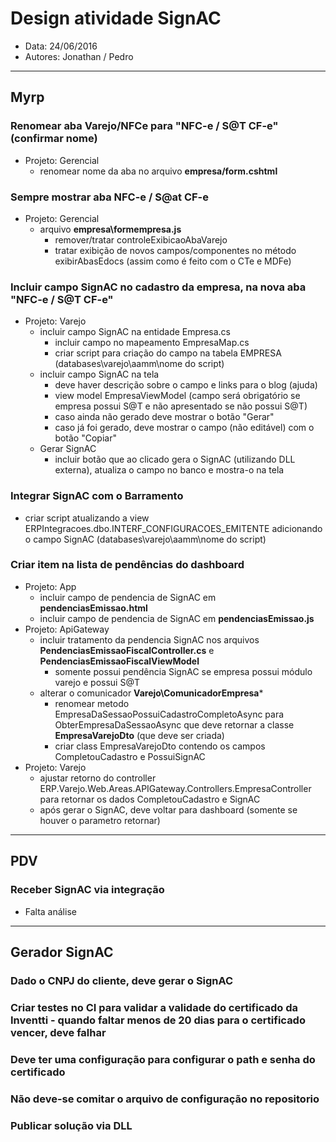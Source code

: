 # Design atividade SignAC
- Data: 24/06/2016
- Autores: Jonathan / Pedro

___
## Myrp

### Renomear aba Varejo/NFCe para "NFC-e / S@T CF-e" (confirmar nome)
- Projeto: Gerencial
  - renomear nome da aba no arquivo **empresa/form.cshtml**
 
### Sempre mostrar aba NFC-e / S@at CF-e
- Projeto: Gerencial
  - arquivo **empresa\formempresa.js** 
    - remover/tratar controleExibicaoAbaVarejo
	- tratar exibição de novos campos/componentes no método exibirAbasEdocs (assim como é feito com o CTe e MDFe)

### Incluir campo SignAC no cadastro da empresa, na nova aba "NFC-e / S@T CF-e"
- Projeto: Varejo
  - incluir campo SignAC na entidade Empresa.cs
    - incluir campo no mapeamento EmpresaMap.cs
	- criar script para criação do campo na tabela EMPRESA (databases\varejo\aamm\nome do script)
  - incluir campo SignAC na tela
    - deve haver descrição sobre o campo e links para o blog (ajuda)
	- view model EmpresaViewModel (campo será obrigatório se empresa possui S@T e não apresentado se não possui S@T)
	- caso ainda não gerado deve mostrar o botão "Gerar"
	- caso já foi gerado, deve mostrar o campo (não editável) com o botão "Copiar"
  - Gerar SignAC
    - incluir botão que ao clicado gera o SignAC (utilizando DLL externa), atualiza o campo no banco e mostra-o na tela

### Integrar SignAC com o Barramento
- criar script atualizando a view ERPIntegracoes.dbo.INTERF_CONFIGURACOES_EMITENTE adicionando o campo SignAC (databases\varejo\aamm\nome do script)

### Criar item na lista de pendências do dashboard
- Projeto: App
  - incluir campo de pendencia de SignAC em **pendenciasEmissao.html**
  - incluir campo de pendencia de SignAC em **pendenciasEmissao.js**
- Projeto: ApiGateway
  - incluir tratamento da pendencia SignAC nos arquivos **PendenciasEmissaoFiscalController.cs** e **PendenciasEmissaoFiscalViewModel**
    - somente possui pendência SignAC se empresa possui módulo varejo e possui S@T
  - alterar o comunicador **Varejo\ComunicadorEmpresa***
    - renomear metodo EmpresaDaSessaoPossuiCadastroCompletoAsync para ObterEmpresaDaSessaoAsync que deve retornar a classe **EmpresaVarejoDto** (que deve ser criada)
    - criar class EmpresaVarejoDto contendo os campos CompletouCadastro e PossuiSignAC
- Projeto: Varejo
  - ajustar retorno do controller ERP.Varejo.Web.Areas.APIGateway.Controllers.EmpresaController para retornar os dados CompletouCadastro e SignAC
  - após gerar o SignAC, deve voltar para dashboard (somente se houver o parametro retornar)


  
  
___
## PDV

### Receber SignAC via integração
- Falta análise



___
## Gerador SignAC

### Dado o CNPJ do cliente, deve gerar o SignAC


### Criar testes no CI para validar a validade do certificado da Inventti - quando faltar menos de 20 dias para o certificado vencer, deve falhar


### Deve ter uma configuração para configurar o path e senha do certificado


### Não deve-se comitar o arquivo de configuração no repositorio


### Publicar solução via DLL


